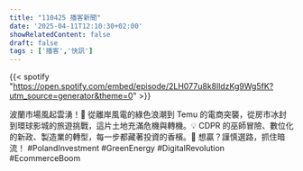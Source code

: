 ```yaml
---
title: "110425 播客新聞"
date: '2025-04-11T12:10:30+02:00'
showRelatedContent: false
draft: false
tags : ['播客','快訊']
---
```

{{< spotify "https://open.spotify.com/embed/episode/2LH077u8k8lldzKg9Wg5fK?utm_source=generator&theme=0" >}}

波蘭市場風起雲湧！🌊 從離岸風電的綠色浪潮到 Temu 的電商突襲，從房市冰封到環球影城的旅遊挑戰，這片土地充滿危機與轉機。💡 CDPR 的巫師冒險、數位化的新政、製造業的轉型，每一步都藏著投資的香檳。🍾 想贏？謹慎選路，抓住暗流！ #PolandInvestment #GreenEnergy #DigitalRevolution #EcommerceBoom
